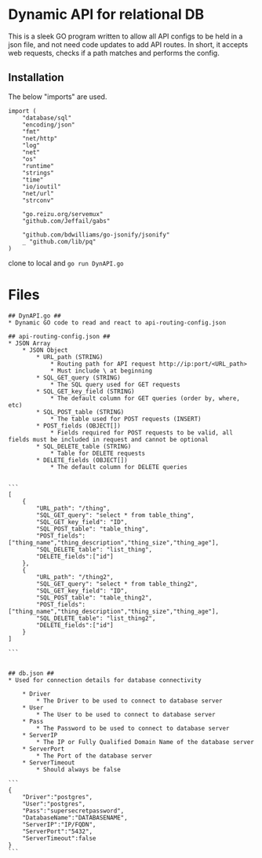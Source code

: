# Dynamic API for relational DB

This is a sleek GO program written to allow all API configs to be held in a json file, and not need code updates to add API routes. In short, it accepts web requests, checks if a path matches and performs the config. 

## Installation

The below "imports" are used.

```
import (
	"database/sql"
	"encoding/json"
	"fmt"
	"net/http"
	"log"
	"net"
	"os"
	"runtime"
	"strings"
	"time"
	"io/ioutil"
	"net/url"
	"strconv"

	"go.reizu.org/servemux"
	"github.com/Jeffail/gabs"

	"github.com/bdwilliams/go-jsonify/jsonify"
	_ "github.com/lib/pq"
)
```
clone to local and ```go run DynAPI.go```

# Files #

    ## DynAPI.go ##
    * Dynamic GO code to read and react to api-routing-config.json

    ## api-routing-config.json ##
    * JSON Array
        * JSON Object
            * URL_path (STRING)
                * Routing path for API request http://ip:port/<URL_path>
                * Must include \ at beginning
            * SQL_GET_query (STRING)
                * The SQL query used for GET requests
            * SQL_GET_key_field (STRING)
                * The default column for GET queries (order by, where, etc)
            * SQL_POST_table (STRING)
                * The table used for POST requests (INSERT)
            * POST_fields (OBJECT[])
                * Fields required for POST requests to be valid, all fields must be included in request and cannot be optional
            * SQL_DELETE_table (STRING)
                * Table for DELETE requests
            * DELETE_fields (OBJECT[])
                * The default column for DELETE queries


    ```   
    [ 
        {
            "URL_path": "/thing",
            "SQL_GET_query": "select * from table_thing",
            "SQL_GET_key_field": "ID",
            "SQL_POST_table": "table_thing",
            "POST_fields": ["thing_name","thing_description","thing_size","thing_age"],
            "SQL_DELETE_table": "list_thing",
            "DELETE_fields":["id"]
        },
        {
            "URL_path": "/thing2",
            "SQL_GET_query": "select * from table_thing2",
            "SQL_GET_key_field": "ID",
            "SQL_POST_table": "table_thing2",
            "POST_fields": ["thing_name","thing_description","thing_size","thing_age"],
            "SQL_DELETE_table": "list_thing2",
            "DELETE_fields":["id"]
        }
    ]

    ```
            

    ## db.json ##
    * Used for connection details for database connectivity

        * Driver
            * The Driver to be used to connect to database server
        * User
            * The User to be used to connect to database server
        * Pass
            * The Password to be used to connect to database server
        * ServerIP
            * The IP or Fully Qualified Domain Name of the database server
        * ServerPort
            * The Port of the database server
        * ServerTimeout
            * Should always be false

    ```
    {
        "Driver":"postgres",
        "User":"postgres",
        "Pass":"supersecretpassword",
        "DatabaseName":"DATABASENAME",
        "ServerIP":"IP/FQDN",
        "ServerPort":"5432",
        "ServerTimeout":false
    }
    ```





